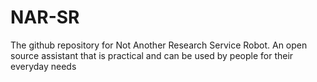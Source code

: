 # NAR-SR
The github repository for Not Another Research Service Robot. An open source assistant that is practical and can be used by people for their everyday needs
